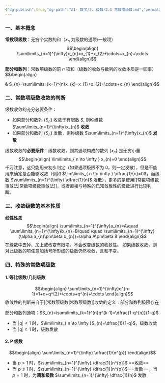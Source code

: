 ```yaml
---
{"dg-publish":true,"dg-path":"A1- 数学/2. 级数/2.1 常数项级数.md","permalink":"/A1- 数学/2. 级数/2.1 常数项级数/","dgPassFrontmatter":true,"noteIcon":"","created":"2024-05-21T15:20:28.000+08:00","updated":"2025-09-03T10:03:58.000+08:00"}
---
```


### 一、基本概念
**常数项级数**：无穷个实数的和（$x_{n}$ 为级数的通项/一般项）
$$\begin{align}
\sum\limits_{n=1}^{\infty}x_{n}=x_{1}+x_{2}+\cdots+x_{n}+\cdots
\end{align}$$

**部分和数列**：常数项级数的前 $n$ 项和（级数的收敛与数列的收敛本质是一回事）
$$\begin{align}

 & S_{n}=\sum\limits_{k=1}^{n}x_{k}=x_{1}+x_{2}+\cdots+x_{n}
\end{align}$$


### 二、常数项级数收敛的判断
级数收敛的充分必要条件：
- 如果部分和数列 $\left\{S_{n} \right\}$ 收敛于有限数 $S$, 则称级数 $\sum\limits_{n=1}^{\infty}x_{n}$ **收敛**
- 如果部分和数列 $\left\{S_{n} \right\}$ 发散，则称级数 $\sum\limits_{n=1}^{\infty}x_{n}$ **发散**

级数收敛的**必要条件**：级数收敛，则其通项构成的数列 $\left\{x_{n} \right\}$ 是无穷小量
$$\begin{align}
\lim\limits_{ n \to \infty } x_{n}=0
\end{align}$$
千万注意，这只能用来初步判定（如果通项极限不为 0，则一定发散），但是不能用来确定是否能够收敛（例如 $\lim\limits_{ n \to \infty } \dfrac{1}{n}=0$，而级数 $\sum\limits_{n=1}^{\infty} \dfrac{1}{n}$ 发散），更多的是使用[[常数项级数审敛法\|常数项级数审敛法]]，或者直接与特殊的已知敛散性的级数进行比较判断。



### 三、收敛级数的基本性质
**线性性质**
$$\begin{align}
\sum\limits_{n=1}^{\infty}a_{n}=A\quad  \sum\limits_{n=1}^{\infty}b_{n}=B\quad \quad  \sum\limits_{n=1}^{\infty}(\alpha a_{n}\pm\beta b_{n})=\alpha A\pm\beta B
\end{align}$$
在级数中去掉、加上或改变有限项，不会改变级数的收敛性。
如果级数收敛，则对此级数的项任意加括号所形成的级数仍然收敛，且和不变。

### 四、特殊的常数项级数
#### 1. 等比级数/几何级数
$$\begin{align}
\sum\limits_{n=1}^{\infty}q^{n-1}=1+q+q^{2}+\cdots+q^{n}+\cdots
\end{align}$$
收敛性的判断来自于[[常数项级数\|常数项级数]]收敛的定义：部分和数列极限存在

部分和数列通项：$S_{n}=\sum\limits_{k=1}^{n}q^{k-1}=\dfrac{1-q^{n}}{1-q}$
- 当 $|q|<1$ 时，$\lim\limits_{ n \to \infty }S_{n}=\dfrac{1}{1-q}$，级数收敛
- 当 $|q|\geq 1$ 时，级数发散

#### 2. P 级数
$$\begin{align}
\sum\limits_{n=1}^{\infty} \dfrac{1}{n^{p}}
\end{align}$$

- 当 $p>1$ 时，$\sum\limits_{n=1}^{\infty} \dfrac{1}{n^{p}}$ ==收敛==
- 当 $p\leq1$ 时，$\sum\limits_{n=1}^{\infty} \dfrac{1}{n^{p}}$ ==发散==，当 $p=1$ 时，为**调和级数** $\sum\limits_{n=1}^{\infty} \dfrac{1}{n}$   发散


